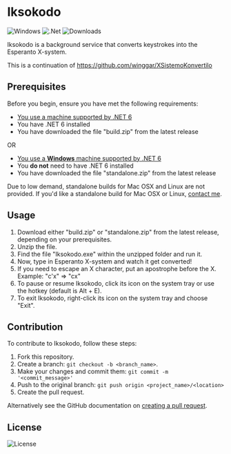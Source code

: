 # Iksokodo
![Windows](https://img.shields.io/badge/Windows-0078D6?style=for-the-badge&logo=windows&logoColor=white)
![.Net](https://img.shields.io/badge/.NET6-5C2D91?style=for-the-badge&logo=.net&logoColor=white)
![Downloads](https://img.shields.io/github/downloads/winggar/Iksokodo/total?style=for-the-badge)

Iksokodo is a background service that converts keystrokes into the Esperanto X-system.

This is a continuation of https://github.com/winggar/XSistemoKonvertilo

## Prerequisites

Before you begin, ensure you have met the following requirements:
- [You use a machine supported by .NET 6](https://github.com/dotnet/core/blob/main/release-notes/6.0/supported-os.md)
- You have .NET 6 installed
- You have downloaded the file "build.zip" from the latest release

OR

- [You use a **Windows** machine supported by .NET 6](https://github.com/dotnet/core/blob/main/release-notes/6.0/supported-os.md)
- You **do not** need to have .NET 6 installed
- You have downloaded the file "standalone.zip" from the latest release

Due to low demand, standalone builds for Mac OSX and Linux are not provided. If you'd like a standalone build for Mac OSX or Linux, [contact me](mailto:winggar1228@gmail.com).

## Usage

1. Download either "build.zip" or "standalone.zip" from the latest release, depending on your prerequisites.
2. Unzip the file.
3. Find the file "Iksokodo.exe" within the unzipped folder and run it.
4. Now, type in Esperanto X-system and watch it get converted!
5. If you need to escape an X character, put an apostrophe before the X. Example: "c'x" => "cx"
6. To pause or resume Iksokodo, click its icon on the system tray or use the hotkey (default is Alt + E).
7. To exit Iksokodo, right-click its icon on the system tray and choose "Exit".

## Contribution
To contribute to Iksokodo, follow these steps:

1. Fork this repository.
2. Create a branch: `git checkout -b <branch_name>`.
3. Make your changes and commit them: `git commit -m '<commit_message>'`
4. Push to the original branch: `git push origin <project_name>/<location>`
5. Create the pull request.

Alternatively see the GitHub documentation on [creating a pull request](https://help.github.com/en/github/collaborating-with-issues-and-pull-requests/creating-a-pull-request).

## License

![License](https://img.shields.io/github/license/winggar/namehere?style=for-the-badge)
